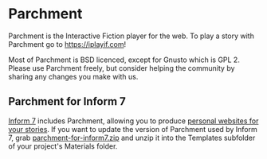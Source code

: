 Parchment
=========

Parchment is the Interactive Fiction player for the web. To play a story with Parchment go to <https://iplayif.com>!

Most of Parchment is BSD licenced, except for Gnusto which is GPL 2. Please use Parchment freely, but consider helping the community by sharing any changes you make with us.

Parchment for Inform 7
----------------------

[Inform 7](http://inform7.com/) includes Parchment, allowing you to produce [personal websites for your stories](http://inform7.com/book/WI_25_11.html). If you want to update the version of Parchment used by Inform 7, grab [parchment-for-inform7.zip](https://github.com/curiousdannii/parchment/raw/ifcomp/dist/parchment-for-inform7.zip) and unzip it into the Templates subfolder of your project's Materials folder.
